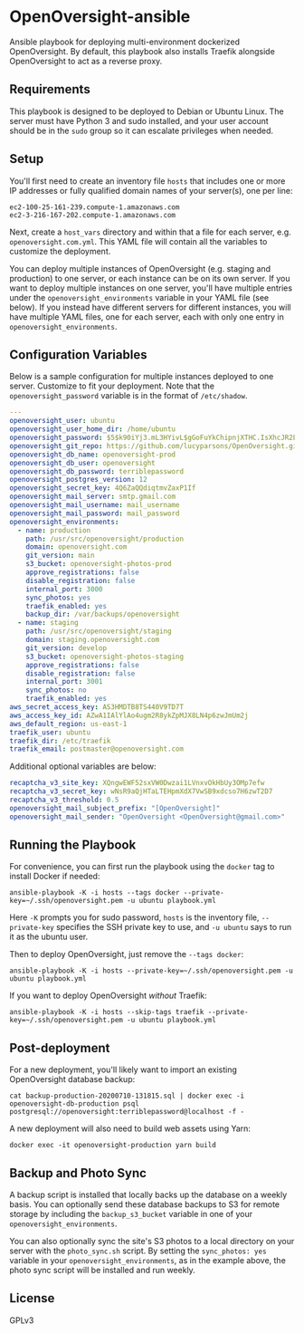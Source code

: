 OpenOversight-ansible
=========

Ansible playbook for deploying multi-environment dockerized OpenOversight. By default, this playbook also installs Traefik alongside OpenOversight to act as a reverse proxy.

Requirements
------------

This playbook is designed to be deployed to Debian or Ubuntu Linux. The server must have Python 3 and sudo installed, and your user account should be in the `sudo` group so it can escalate privileges when needed.

Setup
-----

You'll first need to create an inventory file `hosts` that includes one or more IP addresses or fully qualified domain names of your server(s), one per line:

```
ec2-100-25-161-239.compute-1.amazonaws.com
ec2-3-216-167-202.compute-1.amazonaws.com
```

Next, create a `host_vars` directory and within that a file for each server, e.g. `openoversight.com.yml`. This YAML file will contain all the variables to customize the deployment.

You can deploy multiple instances of OpenOversight (e.g. staging and production) to one server, or each instance can be on its own server. If you want to deploy multiple instances on one server, you'll have multiple entries under the `openoversight_environments` variable in your YAML file (see below). If you instead have different servers for different instances, you will have multiple YAML files, one for each server, each with only one entry in `openoversight_environments`.

Configuration Variables
-----------------------

Below is a sample configuration for multiple instances deployed to one server. Customize to fit your deployment. Note that the `openoversight_password` variable is in the format of `/etc/shadow`.

```YAML
---
openoversight_user: ubuntu
openoversight_user_home_dir: /home/ubuntu
openoversight_password: $5$k90iYj3.mL3HYivL$gGoFuYkChipnjXTHC.IsXhcJR2LR4K9HYv3NkCIlgKC
openoversight_git_repo: https://github.com/lucyparsons/OpenOversight.git
openoversight_db_name: openoversight-prod
openoversight_db_user: openoversight
openoversight_db_password: terriblepassword
openoversight_postgres_version: 12
openoversight_secret_key: 4Q6ZaQQdiqtmvZaxP1If
openoversight_mail_server: smtp.gmail.com
openoversight_mail_username: mail_username
openoversight_mail_password: mail_password
openoversight_environments:
  - name: production
    path: /usr/src/openoversight/production
    domain: openoversight.com
    git_version: main
    s3_bucket: openoversight-photos-prod
    approve_registrations: false
    disable_registration: false
    internal_port: 3000
    sync_photos: yes
    traefik_enabled: yes
    backup_dir: /var/backups/openoversight
  - name: staging
    path: /usr/src/openoversight/staging
    domain: staging.openoversight.com
    git_version: develop
    s3_bucket: openoversight-photos-staging
    approve_registrations: false
    disable_registration: false
    internal_port: 3001
    sync_photos: no
    traefik_enabled: yes
aws_secret_access_key: AS3HMDTB8TS440V9TD7T
aws_access_key_id: AZwA1IAlYlAo4ugm2R8ykZpMJX8LN4p6zwJmUm2j
aws_default_region: us-east-1
traefik_user: ubuntu
traefik_dir: /etc/traefik
traefik_email: postmaster@openoversight.com
```

Additional optional variables are below:
```YAML
recaptcha_v3_site_key: XQngwEWF52sxVW0Dwzai1LVnxvOkHbUy3OMp7efw
recaptcha_v3_secret_key: wNsR9aQjHTaLTEHpmXdX7VwSB9xdcso7H6zwT2D7
recaptcha_v3_threshold: 0.5
openoversight_mail_subject_prefix: "[OpenOversight]"
openoversight_mail_sender: "OpenOversight <OpenOversight@gmail.com>"
```

Running the Playbook
--------------------

For convenience, you can first run the playbook using the `docker` tag to install Docker if needed:

```
ansible-playbook -K -i hosts --tags docker --private-key=~/.ssh/openoversight.pem -u ubuntu playbook.yml
```

Here `-K` prompts you for sudo password, `hosts` is the inventory file, `--private-key` specifies the SSH private key to use, and `-u ubuntu` says to run it as the ubuntu user. 

Then to deploy OpenOversight, just remove the `--tags docker`:

```
ansible-playbook -K -i hosts --private-key=~/.ssh/openoversight.pem -u ubuntu playbook.yml
```

If you want to deploy OpenOversight *without* Traefik:

```
ansible-playbook -K -i hosts --skip-tags traefik --private-key=~/.ssh/openoversight.pem -u ubuntu playbook.yml
```

Post-deployment
---------------

For a new deployment, you'll likely want to import an existing OpenOversight database backup:

```
cat backup-production-20200710-131815.sql | docker exec -i openoversight-db-production psql postgresql://openoversight:terriblepassword@localhost -f -
```

A new deployment will also need to build web assets using Yarn:

```
docker exec -it openoversight-production yarn build
```

Backup and Photo Sync
---------------------

A backup script is installed that locally backs up the database on a weekly basis. You can optionally send these database backups to S3 for remote storage by including the `backup_s3_bucket` variable in one of your `openoversight_environments`.

You can also optionally sync the site's S3 photos to a local directory on your server with the `photo_sync.sh` script. By setting the `sync_photos: yes` variable in your `openoversight_environments`, as in the example above, the photo sync script will be installed and run weekly.

License
-------

GPLv3
